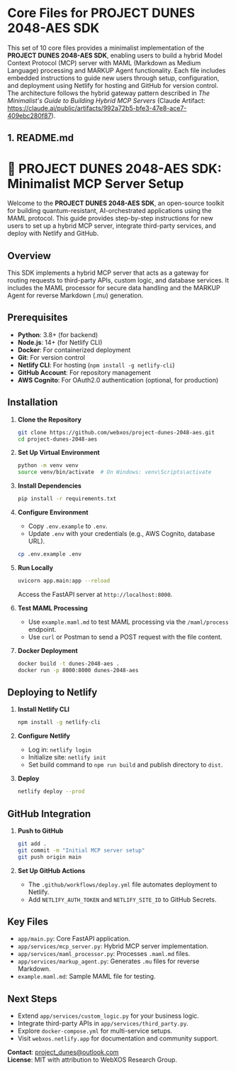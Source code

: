 # Core Files for PROJECT DUNES 2048-AES SDK

This set of 10 core files provides a minimalist implementation of the **PROJECT DUNES 2048-AES SDK**, enabling users to build a hybrid Model Context Protocol (MCP) server with MAML (Markdown as Medium Language) processing and MARKUP Agent functionality. Each file includes embedded instructions to guide new users through setup, configuration, and deployment using Netlify for hosting and GitHub for version control. The architecture follows the hybrid gateway pattern described in *The Minimalist's Guide to Building Hybrid MCP Servers* (Claude Artifact: https://claude.ai/public/artifacts/992a72b5-bfe3-47e8-ace7-409ebc280f87).

## 1. README.md
<xaiArtifact artifact_id="6cf8ce39-8028-4c5e-a4da-01b881e5fe5e" artifact_version_id="d0c3a848-df65-4d67-be20-4397dac08d75" title="README.md" contentType="text/markdown">

# 🐪 PROJECT DUNES 2048-AES SDK: Minimalist MCP Server Setup

Welcome to the **PROJECT DUNES 2048-AES SDK**, an open-source toolkit for building quantum-resistant, AI-orchestrated applications using the MAML protocol. This guide provides step-by-step instructions for new users to set up a hybrid MCP server, integrate third-party services, and deploy with Netlify and GitHub.

## Overview
This SDK implements a hybrid MCP server that acts as a gateway for routing requests to third-party APIs, custom logic, and database services. It includes the MAML processor for secure data handling and the MARKUP Agent for reverse Markdown (.mu) generation.

## Prerequisites
- **Python**: 3.8+ (for backend)
- **Node.js**: 14+ (for Netlify CLI)
- **Docker**: For containerized deployment
- **Git**: For version control
- **Netlify CLI**: For hosting (`npm install -g netlify-cli`)
- **GitHub Account**: For repository management
- **AWS Cognito**: For OAuth2.0 authentication (optional, for production)

## Installation

1. **Clone the Repository**
   ```bash
   git clone https://github.com/webxos/project-dunes-2048-aes.git
   cd project-dunes-2048-aes
   ```

2. **Set Up Virtual Environment**
   ```bash
   python -m venv venv
   source venv/bin/activate  # On Windows: venv\Scripts\activate
   ```

3. **Install Dependencies**
   ```bash
   pip install -r requirements.txt
   ```

4. **Configure Environment**
   - Copy `.env.example` to `.env`.
   - Update `.env` with your credentials (e.g., AWS Cognito, database URL).
   ```bash
   cp .env.example .env
   ```

5. **Run Locally**
   ```bash
   uvicorn app.main:app --reload
   ```
   Access the FastAPI server at `http://localhost:8000`.

6. **Test MAML Processing**
   - Use `example.maml.md` to test MAML processing via the `/maml/process` endpoint.
   - Use `curl` or Postman to send a POST request with the file content.

7. **Docker Deployment**
   ```bash
   docker build -t dunes-2048-aes .
   docker run -p 8000:8000 dunes-2048-aes
   ```

## Deploying to Netlify
1. **Install Netlify CLI**
   ```bash
   npm install -g netlify-cli
   ```

2. **Configure Netlify**
   - Log in: `netlify login`
   - Initialize site: `netlify init`
   - Set build command to `npm run build` and publish directory to `dist`.

3. **Deploy**
   ```bash
   netlify deploy --prod
   ```

## GitHub Integration
1. **Push to GitHub**
   ```bash
   git add .
   git commit -m "Initial MCP server setup"
   git push origin main
   ```

2. **Set Up GitHub Actions**
   - The `.github/workflows/deploy.yml` file automates deployment to Netlify.
   - Add `NETLIFY_AUTH_TOKEN` and `NETLIFY_SITE_ID` to GitHub Secrets.

## Key Files
- `app/main.py`: Core FastAPI application.
- `app/services/mcp_server.py`: Hybrid MCP server implementation.
- `app/services/maml_processor.py`: Processes `.maml.md` files.
- `app/services/markup_agent.py`: Generates `.mu` files for reverse Markdown.
- `example.maml.md`: Sample MAML file for testing.

## Next Steps
- Extend `app/services/custom_logic.py` for your business logic.
- Integrate third-party APIs in `app/services/third_party.py`.
- Explore `docker-compose.yml` for multi-service setups.
- Visit `webxos.netlify.app` for documentation and community support.

**Contact**: project_dunes@outlook.com  
**License**: MIT with attribution to WebXOS Research Group.
